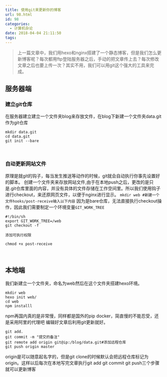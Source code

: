 ```yaml
---
title: 使用git来更新你的博客
url: 98.html
id: 98
categories:
  - 计算机杂论
date: 2018-04-04 21:11:50
tags:
---
```


> 上一篇文章中，我们用hexo和nginx搭建了一个静态博客，但是我们怎么更新博客呢？每次都用ftp登陆服务器之后，手动的把文章传上去？每次修改文章之后也要上传一次？其实不用，我们可以用git这个强大的工具来完成。

**服务器端**
--------

### 建立git仓库

在服务器建立建立一个文件夹blog来存放文件，在blog下新建一个文件夹data.git作为git仓库

    mkdir data.git
    cd data.git
    git init --bare
<!--more-->
 

### 自动更新网站文件

原理是就git的钩子，每当发生推送等动作的时候，git就会自动执行你事先设置好的脚本。 创建一个文件夹来存放网站文件,由于在本地push之后，更改的是只是.git仓库里面的内容，并没有具体的文件存储在工作空间里。所以我们使用钩子进行checkout，来还原网页文件，以便于nginx进行显示。 `mkdir web #新建一个文件hooks/post-receive输入以下内容` 因为是bare仓库，无法直接执行checkout操作，因此我们需要制定一个环境变量`GIT_WORK_TREE`

    #!/bin/sh
    export GIT_WORK_TREE=/web 
    git checkout -f
    

`添加可执行权限`

    chmod +x post-receive

   

**本地端**
-------

我们新建立一个文件夹，命名为web然后在这个文件夹搭建hexo环境。

    mkdir web
    hexo init web/
    cd web
    npm installl

npm再国内真的是非常慢，同样都是国外的pip docker，简直慢的不能忍受，还是采用阿里的代理吧 编辑好文章后利用git更新就好。

    git add.
    git commit -m "提交的备注"
    git remote add origin git@ip:/blog/data.git#添加远程仓库
    git push origin master

origin是可以随意起名字的，但是git clone的时候默认会把远程仓库标记为origin。这样以后每次在本地写完文章执行git add git commit git push三个步骤就可以更新博客